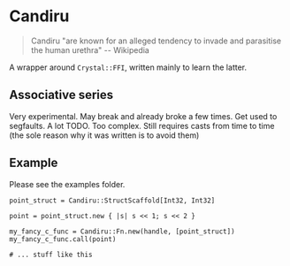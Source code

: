 # Candiru

> Candiru "are known for an alleged tendency to invade and
> parasitise the human urethra" -- Wikipedia

A wrapper around `Crystal::FFI`, written mainly to learn the latter.

## Associative series

Very experimental. May break and already broke a few times. Get used
to segfaults. A lot TODO. Too complex. Still requires casts from time
to time (the sole reason why it was written is to avoid them)

## Example

Please see the examples folder.

```crystal
point_struct = Candiru::StructScaffold[Int32, Int32]

point = point_struct.new { |s| s << 1; s << 2 }

my_fancy_c_func = Candiru::Fn.new(handle, [point_struct])
my_fancy_c_func.call(point)

# ... stuff like this
```
